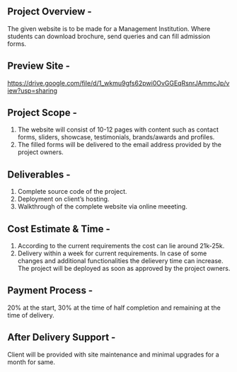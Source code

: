 ## Project Overview -

The given website is to be made for a Management Institution. Where students can download brochure, send queries and can fill admission forms.

## Preview Site -

https://drive.google.com/file/d/1_wkmu9gfs62pwi0OvGGEqRsnrJAmmcJp/view?usp=sharing

## Project Scope -

1. The website will consist of 10-12 pages with content such as contact forms, sliders, showcase, testimonials, brands/awards and profiles.
2. The filled forms will be delivered to the email address provided by the project owners.

## Deliverables -

1. Complete source code of the project.
2. Deployment on client’s hosting.
3. Walkthrough of the complete website via online meeeting.

## Cost Estimate & Time -

1. According to the current requirements the cost can lie around 21k-25k.
2. Delivery within a week for current requirements. In case of some changes and additional functionalities the delievery time can increase. The project will be deployed as soon as approved by the project owners.

## Payment Process -

20% at the start, 30% at the time of half completion and remaining at the time of delivery.

## After Delivery Support -

Client will be provided with site maintenance and minimal upgrades for a month for same.
